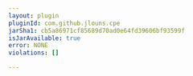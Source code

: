 ```yaml
---
layout: plugin
pluginId: com.github.jlouns.cpe
jarSha1: cb5a86971cf85689d70ad0e64fd39606bf93599f
isJarAvailable: true
error: NONE
violations: []

---
```


